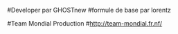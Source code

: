 #Developer par GHOSTnew
#formule de base par lorentz

#Team Mondial Production
#http://team-mondial.fr.nf/